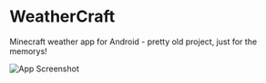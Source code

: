 # WeatherCraft
Minecraft weather app for Android - pretty old project, just for the memorys!


![App Screenshot](https://i.imgur.com/0V3H2Th.png)
